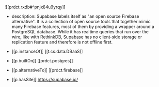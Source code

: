 
![[prdct.rxdb#^pnjx84u9yrqy]]
- description: Supabase labels itself as "an open source Firebase alternative". It is a collection of open source tools that together mimic many Firebase features, most of them by providing a wrapper around a PostgreSQL database. While it has realtime queries that run over the wire, like with RethinkDB, Supabase has no client-side storage or replication feature and therefore is not offline first.

- [[p.instanceOf]] [[t.cs.data.DBaaS]]
- [[p.builtOn]] [[prdct.postgres]]
- [[p.alternativeTo]] [[prdct.firebase]] 
- [[p.hasSite]] https://supabase.io/
